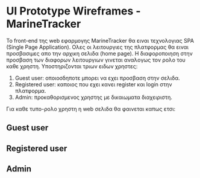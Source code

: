 # UI Prototype Wireframes - MarineTracker

Το front-end της web εφαρμογης MarineTracker θα ειναι τεχνολογιας SPA (Single Page Application). Ολες οι λειτουργιες της πλατφορμας θα ειναι προσβασιμες απο την αρχικη σελιδα (home page).
Η διαφοροποιηση στην προσβαση των διαφορων λειτουργιων γινεται αναλογως τον ρολο του καθε χρηστη.
Υποστηριζονται τριων ειδων χρηστες:
1. Guest user: οποιοσδηποτε μπορει να εχει προσβαση στην σελιδα.
2. Registered user: καποιος που εχει κανει register και login στην πλατφορμα.
3. Admin: προκαθορισμενος χρηστης με δικαιωματα διαχειριστη.

Για καθε τυπο-ρολο χρηστη η web σελιδα θα φαινεται καπως ετσι:
## Guest user



## Registered user



## Admin
